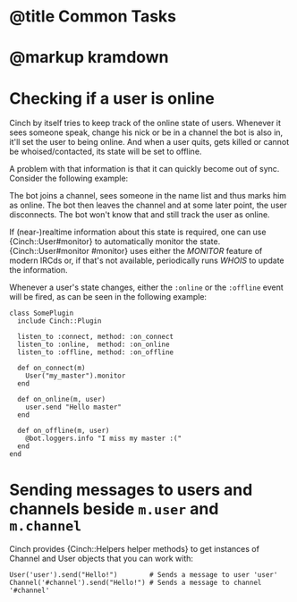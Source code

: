 # @title Common Tasks
# @markup kramdown

# Checking if a user is online

Cinch by itself tries to keep track of the online state of users.
Whenever it sees someone speak, change his nick or be in a channel the
bot is also in, it'll set the user to being online. And when a user
quits, gets killed or cannot be whoised/contacted, its state will be
set to offline.

A problem with that information is that it can quickly become out of
sync. Consider the following example:

The bot joins a channel, sees someone in the name list and thus marks
him as online. The bot then leaves the channel and at some later
point, the user disconnects. The bot won't know that and still track
the user as online.

If (near-)realtime information about this state is required, one can
use {Cinch::User#monitor} to automatically monitor the state.
{Cinch::User#monitor #monitor} uses either the _MONITOR_ feature of modern IRCds or, if
that's not available, periodically runs _WHOIS_ to update the
information.

Whenever a user's state changes, either the `:online` or the
`:offline` event will be fired, as can be seen in the following
example:

    class SomePlugin
      include Cinch::Plugin

      listen_to :connect, method: :on_connect
      listen_to :online,  method: :on_online
      listen_to :offline, method: :on_offline

      def on_connect(m)
        User("my_master").monitor
      end

      def on_online(m, user)
        user.send "Hello master"
      end

      def on_offline(m, user)
        @bot.loggers.info "I miss my master :("
      end
    end

# Sending messages to users and channels beside `m.user` and `m.channel`

Cinch provides {Cinch::Helpers helper methods} to get instances of Channel
and User objects that you can work with:

    User('user').send("Hello!")        # Sends a message to user 'user'
    Channel('#channel').send("Hello!") # Sends a message to channel '#channel'

